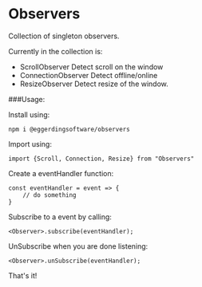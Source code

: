 # Observers

Collection of singleton observers.

Currently in the collection is:

- ScrollObserver Detect scroll on the window
- ConnectionObserver Detect offline/online
- ResizeObserver Detect resize of the window.

###Usage:

Install using:

```
npm i @eggerdingsoftware/observers
```

Import using:

```
import {Scroll, Connection, Resize} from "Observers"
```

Create a eventHandler function:

```
const eventHandler = event => {
    // do something
}
```

Subscribe to a event by calling:

```
<Observer>.subscribe(eventHandler);
```

UnSubscribe when you are done listening:

```
<Observer>.unSubscribe(eventHandler);
```

That's it!
